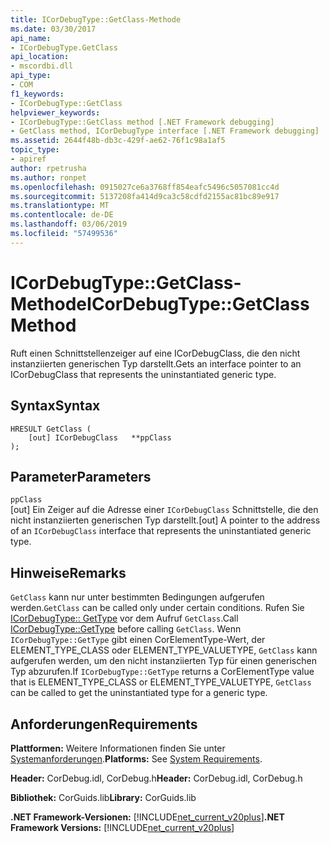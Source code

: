 ```yaml
---
title: ICorDebugType::GetClass-Methode
ms.date: 03/30/2017
api_name:
- ICorDebugType.GetClass
api_location:
- mscordbi.dll
api_type:
- COM
f1_keywords:
- ICorDebugType::GetClass
helpviewer_keywords:
- ICorDebugType::GetClass method [.NET Framework debugging]
- GetClass method, ICorDebugType interface [.NET Framework debugging]
ms.assetid: 2644f48b-db3c-429f-ae62-76f1c98a1af5
topic_type:
- apiref
author: rpetrusha
ms.author: ronpet
ms.openlocfilehash: 0915027ce6a3768ff854eafc5496c5057081cc4d
ms.sourcegitcommit: 5137208fa414d9ca3c58cdfd2155ac81bc89e917
ms.translationtype: MT
ms.contentlocale: de-DE
ms.lasthandoff: 03/06/2019
ms.locfileid: "57499536"
---
```

# <a name="icordebugtypegetclass-method"></a><span data-ttu-id="c3d21-102">ICorDebugType::GetClass-Methode</span><span class="sxs-lookup"><span data-stu-id="c3d21-102">ICorDebugType::GetClass Method</span></span>
<span data-ttu-id="c3d21-103">Ruft einen Schnittstellenzeiger auf eine ICorDebugClass, die den nicht instanziierten generischen Typ darstellt.</span><span class="sxs-lookup"><span data-stu-id="c3d21-103">Gets an interface pointer to an ICorDebugClass that represents the uninstantiated generic type.</span></span>  
  
## <a name="syntax"></a><span data-ttu-id="c3d21-104">Syntax</span><span class="sxs-lookup"><span data-stu-id="c3d21-104">Syntax</span></span>  
  
```  
HRESULT GetClass (  
    [out] ICorDebugClass   **ppClass  
);  
```  
  
## <a name="parameters"></a><span data-ttu-id="c3d21-105">Parameter</span><span class="sxs-lookup"><span data-stu-id="c3d21-105">Parameters</span></span>  
 `ppClass`  
 <span data-ttu-id="c3d21-106">[out] Ein Zeiger auf die Adresse einer `ICorDebugClass` Schnittstelle, die den nicht instanziierten generischen Typ darstellt.</span><span class="sxs-lookup"><span data-stu-id="c3d21-106">[out] A pointer to the address of an `ICorDebugClass` interface that represents the uninstantiated generic type.</span></span>  
  
## <a name="remarks"></a><span data-ttu-id="c3d21-107">Hinweise</span><span class="sxs-lookup"><span data-stu-id="c3d21-107">Remarks</span></span>  
 <span data-ttu-id="c3d21-108">`GetClass` kann nur unter bestimmten Bedingungen aufgerufen werden.</span><span class="sxs-lookup"><span data-stu-id="c3d21-108">`GetClass` can be called only under certain conditions.</span></span> <span data-ttu-id="c3d21-109">Rufen Sie [ICorDebugType:: GetType](../../../../docs/framework/unmanaged-api/debugging/icordebugtype-gettype-method.md) vor dem Aufruf `GetClass`.</span><span class="sxs-lookup"><span data-stu-id="c3d21-109">Call [ICorDebugType::GetType](../../../../docs/framework/unmanaged-api/debugging/icordebugtype-gettype-method.md) before calling `GetClass`.</span></span> <span data-ttu-id="c3d21-110">Wenn `ICorDebugType::GetType` gibt einen CorElementType-Wert, der ELEMENT_TYPE_CLASS oder ELEMENT_TYPE_VALUETYPE, `GetClass` kann aufgerufen werden, um den nicht instanziierten Typ für einen generischen Typ abzurufen.</span><span class="sxs-lookup"><span data-stu-id="c3d21-110">If `ICorDebugType::GetType` returns a CorElementType value that is ELEMENT_TYPE_CLASS or ELEMENT_TYPE_VALUETYPE, `GetClass` can be called to get the uninstantiated type for a generic type.</span></span>  
  
## <a name="requirements"></a><span data-ttu-id="c3d21-111">Anforderungen</span><span class="sxs-lookup"><span data-stu-id="c3d21-111">Requirements</span></span>  
 <span data-ttu-id="c3d21-112">**Plattformen:** Weitere Informationen finden Sie unter [Systemanforderungen](../../../../docs/framework/get-started/system-requirements.md).</span><span class="sxs-lookup"><span data-stu-id="c3d21-112">**Platforms:** See [System Requirements](../../../../docs/framework/get-started/system-requirements.md).</span></span>  
  
 <span data-ttu-id="c3d21-113">**Header:** CorDebug.idl, CorDebug.h</span><span class="sxs-lookup"><span data-stu-id="c3d21-113">**Header:** CorDebug.idl, CorDebug.h</span></span>  
  
 <span data-ttu-id="c3d21-114">**Bibliothek:** CorGuids.lib</span><span class="sxs-lookup"><span data-stu-id="c3d21-114">**Library:** CorGuids.lib</span></span>  
  
 <span data-ttu-id="c3d21-115">**.NET Framework-Versionen:** [!INCLUDE[net_current_v20plus](../../../../includes/net-current-v20plus-md.md)]</span><span class="sxs-lookup"><span data-stu-id="c3d21-115">**.NET Framework Versions:** [!INCLUDE[net_current_v20plus](../../../../includes/net-current-v20plus-md.md)]</span></span>
